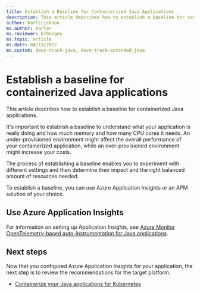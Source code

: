 ```yaml
---
title: Establish a Baseline for Containerized Java Applications
description: This article describes how to establish a baseline for containerized Java applications
author: KarlErickson
ms.author: karler
ms.reviewer: brborges
ms.topic: article
ms.date: 04/13/2022
ms.custom: devx-track-java, devx-track-extended-java
---
```


# Establish a baseline for containerized Java applications

This article describes how to establish a baseline for containerized Java applications.

It's important to establish a baseline to understand what your application is really doing and how much memory and how many CPU cores it needs. An under-provisioned environment might affect the overall performance of your containerized application, while an over-provisioned environment might increase your costs.

The process of establishing a baseline enables you to experiment with different settings and then determine their impact and the right balanced amount of resources needed.

To establish a baseline, you can use Azure Application Insights or an APM solution of your choice.

## Use Azure Application Insights

For information on setting up Application Insights, see [Azure Monitor OpenTelemetry-based auto-instrumentation for Java applications](/azure/azure-monitor/app/java-in-process-agent).

## Next steps

Now that you configured Azure Application Insights for your application, the next step is to review the recommendations for the target platform.

* [Containerize your Java applications for Kubernetes](kubernetes.md)
